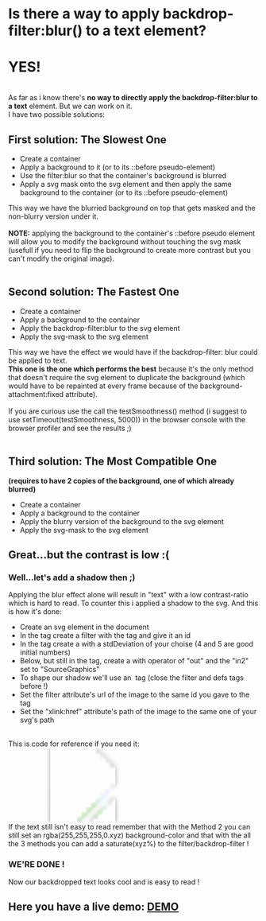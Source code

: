 <h1>Is there a way to apply backdrop-filter:blur() to a text element?</h1>
<h1>YES!</h1><br>
As far as i know there's <strong>no way to directly apply the backdrop-filter:blur to a text</strong> element. But we can work on it.<br> 
I have two possible solutions: <br>
<strong><h2>First solution: The Slowest One</h2></strong>
<ul>
  <li>Create a container</li>
  <li>Apply a background to it (or to its ::before pseudo-element)</li>
  <li>Use the filter:blur so that the container's background is blurred</li>
  <li>Apply a svg mask onto the svg element and then apply the same background to the container (or to its ::before pseudo-element)</li>
</ul>
This way we have the blurried background on top that gets masked and the non-blurry version under it.<br><br>
<strong>NOTE:</strong> applying the background to the container's ::before pseudo element will allow you to modify the background  without touching the svg mask (usefull if you need to flip the background to create more contrast but you can't modify the original image).<br><br>
<strong><h2>Second solution: The Fastest One</h2></strong>
<ul>
  <li>Create a container</li>
  <li>Apply a background to the container</li>
  <li>Apply the backdrop-filter:blur to the svg element</li>
  <li>Apply the svg-mask to the svg element</li>
</ul>
This way we have the effect we would have if the backdrop-filter: blur could be applied to text.<br>
<strong>This one is the one which performs the best</strong> because it's the only method that doesn't require the svg element to duplicate the background (which would have to be repainted at every frame because of the background-attachment:fixed attribute).<br><br>
If you are curious use the call the testSmoothness() method (i suggest to use setTimeout(testSmoothness, 5000)) in the browser console with the browser profiler and see the results ;)<br><br>

<strong><h2>Third solution: The Most Compatible One</h2></strong><strong>(requires to have 2 copies of the background, one of which already blurred)</strong>
<ul>
  <li>Create a container</li>
  <li>Apply a background to the container</li>
  <li>Apply the blurry version of the background to the svg element</li>
  <li>Apply the svg-mask to the svg element</li>
</ul>
<h2>Great...but the contrast is low :(</h2>
<h3>Well...let's add a shadow then ;)</h3>
Applying the blur effect alone will result in "text" with a low contrast-ratio which is hard to read. To counter this i applied a shadow to the svg.
And this is how it's done:
<ul>
  <li>Create an svg element in the document</li>
  <li>In the <defs> tag create a filter with the <filter> tag and give it an id</li>
  <li>In the <filter> tag create a <feGaussianBlur> with a stdDeviation of your choise (4 and 5 are good initial numbers)</li>
  <li>Below, but still in the <filter> tag, create a <feComposite> with operator of "out" and the "in2" set to "SourceGraphics"</li>
  <li>To shape our shadow we'll use an <image> tag (close the filter and defs tags before !)</li>
  <li>Set the filter attribute's url of the image to the same id you gave to the <filter> tag</li>
  <li>Set the "xlink:href" attribute's path of the image to the same one of your svg's path</li>
</ul>
 <br>
This is code for reference if you need it:
  <svg>
    <defs>
      <filter id = "trans-shadow">
      <feGaussianBlur stdDeviation = "5"/>
      <feComposite operator = "out" in2 = "SourceGraphic"/>
      </filter>
    </defs>
    <image filter = "url(#trans-shadow)" x = "0" y = "0" width = "100%" height = "100%" xlink:href = "./SVG.svg" />
  </svg>
<br>
</strong>If the text still isn't easy to read</strong> remember that with the Method 2 you can still set an rgba(255,255,255,0.xyz) background-color and that with the all the 3 methods you can add a saturate(xyz%) to the filter/backdrop-filter !<br>
<h3>WE'RE DONE !</h3>
Now our backdropped text looks cool and is easy to read !
<strong><h2>Here you have a live demo: </strong><a href = "https://cristiandavideconte.github.io/applyBackdropFilterBlurToText"/>DEMO</a></h2>
